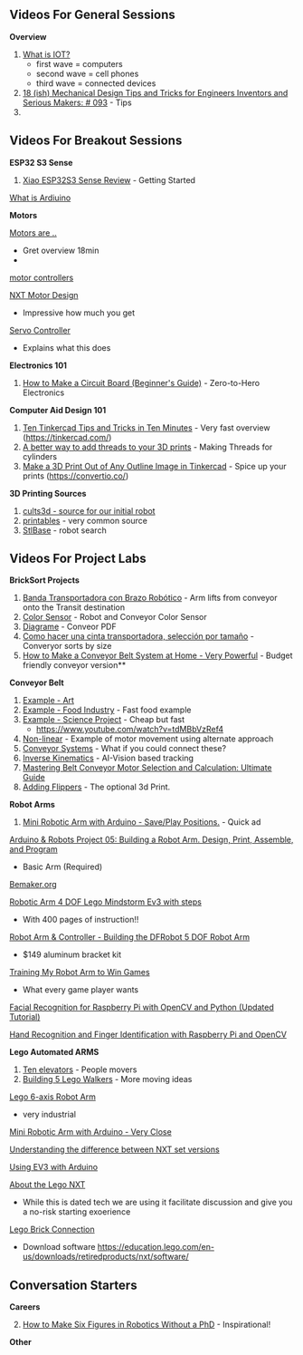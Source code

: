 ## Videos For General Sessions

**Overview**
1. [What is IOT?](https://www.youtube.com/watch?v=7yYb2224yH0&t=49s)
   - first wave = computers
   - second wave = cell phones
   - third wave = connected devices
2. [18 (ish) Mechanical Design Tips and Tricks for Engineers Inventors and Serious Makers: # 093](https://www.youtube.com/watch?v=TbWFRvMV3gw) - Tips
3. 


## Videos For Breakout Sessions

**ESP32 S3 Sense**
1. [Xiao ESP32S3 Sense Review](https://www.youtube.com/watch?v=_67m6rpgLw4)  - Getting Started




[What is Ardiuino](https://www.youtube.com/watch?v=nL34zDTPkcs)

**Motors**

[Motors are ..](https://www.youtube.com/shorts/rift8UbrAyQ)
- Gret overview 18min
- 
[motor controllers](https://www.youtube.com/watch?v=-PCuDnpgiew)

[NXT Motor Design](https://www.philohome.com/nxtmotor/nxtmotor.htm)
-  Impressive how much you get

[Servo Controller](https://www.adafruit.com/product/815)
- Explains what this does

**Electronics 101**
1. [How to Make a Circuit Board (Beginner's Guide)](https://www.youtube.com/watch?v=la5BafeXsUI&t=308s)  - Zero-to-Hero Electronics

**Computer Aid Design 101**
1. [Ten Tinkercad Tips and Tricks in Ten Minutes](https://www.youtube.com/watch?v=aB06DaYnuhU) - Very fast overview (https://tinkercad.com/)
2. [A better way to add threads to your 3D prints](https://www.youtube.com/watch?v=HgEEtk85rAY) - Making Threads for cylinders
3. [Make a 3D Print Out of Any Outline Image in Tinkercad](https://www.youtube.com/watch?v=BsYD31_62BU) - Spice up your prints (https://convertio.co/)

**3D Printing Sources**
1. [cults3d - source for our initial robot](https://cults3d.com/en/search?q=robotic+arm)
2. [printables](https://www.printables.com/model) - very common source
3. [StlBase](https://stlbase.com/browse/5dof+robot/) - robot search

## Videos For Project Labs

**BrickSort Projects**

1. [Banda Transportadora con Brazo Robótico](https://www.youtube.com/watch?v=ndnpGHhIiR4) - Arm lifts from conveyor onto the Transit destination
2. [Color Sensor](https://www.youtube.com/shorts/0rR6degauAE) - Robot and Conveyor Color Sensor
3. [Diagrame](https://www.youtube.com/watch?v=PjL9drjZAQU&t=1058s) - Conveor PDF
4. [Como hacer una cinta transportadora, selección por tamaño](https://www.youtube.com/watch?v=z423DCyCrdk) - Converyor sorts by size
5. [How to Make a Conveyor Belt System at Home - Very Powerful](https://www.youtube.com/watch?v=o7VVmtX7SKs) - Budget friendly conveyor version**

**Conveyor  Belt**

1. [Example - Art ](https://www.youtube.com/shorts/YvwAzXZCRqI)
2. [Example - Food Industry](https://www.youtube.com/shorts/sKbp6FakFbI) - Fast food example
3. [Example - Science Project](https://www.youtube.com/shorts/nsHHZhIUQlw) - Cheap but fast
   - https://www.youtube.com/watch?v=tdMBbVzRef4
4. [Non-linear](https://www.youtube.com/shorts/Xew8Kwho1Vc) - Example of motor movement using alternate approach
5. [Conveyor Systems](https://www.youtube.com/watch?v=tqLYhhV7u7Y) - What if you could connect these?
6. [Inverse Kinematics](https://www.youtube.com/shorts/66irM5fhpsk) - AI-Vision based tracking
7. [Mastering Belt Conveyor Motor Selection and Calculation: Ultimate Guide](https://www.youtube.com/watch?v=p4qzQi-DQlY)
8. [Adding Flippers](https://www.youtube.com/watch?v=z423DCyCrdk) - The optional 3d Print.

   
**Robot Arms**

1. [Mini Robotic Arm with Arduino - Save/Play Positions.](https://www.youtube.com/watch?v=cWuJPlkmxCE) - Quick ad

[Arduino & Robots Project 05: Building a Robot Arm. Design, Print, Assemble, and Program](https://www.youtube.com/watch?v=K7cXGwFUkkY)
- Basic Arm (Required)

[Bemaker.org](various)

[Robotic Arm 4 DOF Lego Mindstorm Ev3 with steps](https://www.youtube.com/watch?v=AsEyM2mEj04)
- With 400 pages of instruction!!

[Robot Arm & Controller - Building the DFRobot 5 DOF Robot Arm](https://www.youtube.com/watch?v=dzyKqRVN2kc&t=6s)
- $149 aluminum bracket kit

[Training My Robot Arm to Win Games](https://www.youtube.com/watch?v=C0PjeC7lFmw)
- What every game player wants

[Facial Recognition for Raspberry Pi with OpenCV and Python (Updated Tutorial)](https://www.youtube.com/watch?v=3TUlJrRJUeM)

[Hand Recognition and Finger Identification with Raspberry Pi and OpenCV](https://core-electronics.com.au/guides/hand-identification-raspberry-pi/)

**Lego Automated ARMS**

1. [Ten elevators](https://www.youtube.com/watch?v=ZdhM0SjlS9o&t=17s) - People movers
2. [Building 5 Lego Walkers](https://www.youtube.com/watch?v=LOJuK3eR8FM) - More moving ideas

[Lego 6-axis Robot Arm](https://www.youtube.com/watch?v=LEbUUOfdNLM)
- very industrial

[Mini Robotic Arm with Arduino - Very Close](https://www.youtube.com/watch?v=JgC8sg4C1Ks)

[Understanding the difference between NXT set versions](https://robotsquare.com/2012/02/18/understanding-nxt-versions/)

[Using EV3 with Arduino](https://github.com/StefansProjects/EV3ForESP32)

[About the Lego NXT](https://www.youtube.com/watch?v=l0vqZQMF0A4&t=133s)
- While this is dated tech we are using it facilitate discussion and give you a no-risk starting exoerience

[Lego Brick Connection](https://www.youtube.com/watch?v=l4RxBGn-_ac)
- Download software https://education.lego.com/en-us/downloads/retiredproducts/nxt/software/


## Conversation Starters
**Careers**


2. [How to Make Six Figures in Robotics Without a PhD](https://www.youtube.com/watch?v=_7E-7WV0zsI) - Inspirational!

**Other**




